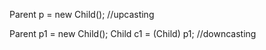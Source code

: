Parent p = new Child(); //upcasting

Parent p1 = new Child();
Child c1 = (Child) p1; //downcasting



